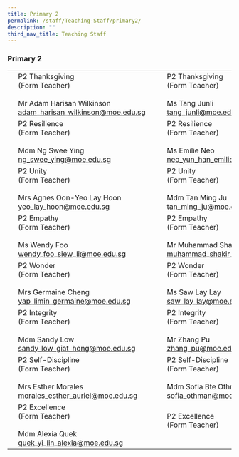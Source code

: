 ```yaml
---
title: Primary 2
permalink: /staff/Teaching-Staff/primary2/
description: ""
third_nav_title: Teaching Staff
---
```

### Primary 2

|  	|  	|  	|  	|  	|
|---	|---	|---	|---	|---	|
|	| P2 Thanksgiving<br>(Form Teacher)<br><br>Mr Adam Harisan Wilkinson<br>adam_harisan_wilkinson@moe.edu.sg	|   	| | P2 Thanksgiving <br>(Form Teacher)<br><br>Ms Tang Junli<br>tang_junli@moe.edu.sg|
|	| P2 Resilience<br>(Form Teacher)<br><br>Mdm Ng Swee Ying<br>ng_swee_ying@moe.edu.sg 	|   	| 	| P2 Resilience<br>(Form Teacher)<br><br>Ms Emilie Neo<br>neo_yun_han_emilie@moe.edu.sg	|
|	| P2 Unity<br>(Form Teacher)<br><br>Mrs Agnes Oon-Yeo Lay Hoon<br>yeo_lay_hoon@moe.edu.sg	|   	| | P2 Unity<br>(Form Teacher)<br><br>Mdm Tan Ming Ju<br>tan_ming_ju@moe.edu.sg	|
|	| P2 Empathy<br>(Form Teacher)<br><br>Ms Wendy Foo<br>wendy_foo_siew_li@moe.edu.sg	|   	|	| P2 Empathy<br>(Form Teacher)<br><br>Mr Muhammad Shakir Bin Sulaiman<br>muhammad_shakir_sulaiman@moe.edu.sg 	|
|	| P2 Wonder<br>(Form Teacher)<br><br>Mrs Germaine Cheng<br>yap_limin_germaine@moe.edu.sg	|   	|  	|  P2 Wonder<br>(Form Teacher)<br><br>Ms Saw Lay Lay<br>saw_lay_lay@moe.edu.sg	|
| 	| P2 Integrity<br>(Form Teacher)<br><br>Mdm Sandy Low<br>sandy_low_giat_hong@moe.edu.sg	|  	|	| P2 Integrity <br>(Form Teacher)<br><br>Mr Zhang Pu<br>zhang_pu@moe.edu.sg	|
| 	| P2 Self-Discipline<br>(Form Teacher)<br><br>Mrs Esther Morales<br>morales_esther_auriel@moe.edu.sg<br> 	|   	|	| P2 Self-Discipline <br>(Form Teacher)<br><br>Mdm Sofia Bte Othman<br>sofia_othman@moe.edu.sg 	|
| 	| P2 Excellence<br>(Form Teacher)<br><br>Mdm Alexia Quek<br>quek_yi_lin_alexia@moe.edu.sg	|   	|  	| P2 Excellence<br>(Form Teacher)<br><br>